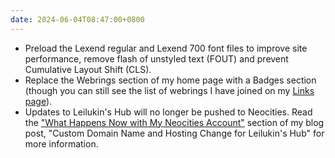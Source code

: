 ```yaml
---
date: 2024-06-04T08:47:00+0800
---
```


* Preload the Lexend regular and Lexend 700 font files to improve site performance, remove flash of unstyled text (FOUT) and prevent Cumulative Layout Shift (CLS).
* Replace the Webrings section of my home page with a Badges section (though you can still see the list of webrings I have joined on my [Links page](/links)).
* Updates to Leilukin's Hub will no longer be pushed to Neocities. Read the ["What Happens Now with My Neocities Account"](/blog/posts/2024-05-31-domain-name-hosting-change-leilukins-hub/#what-happens-now-with-my-neocities-account) section of my blog post, "Custom Domain Name and Hosting Change for Leilukin's Hub" for more information.